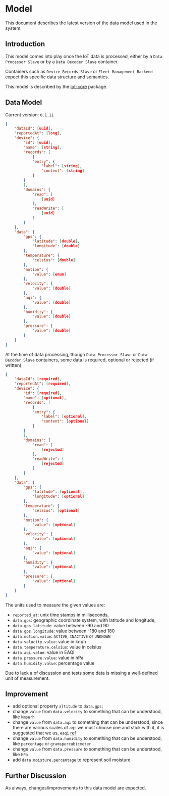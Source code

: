 # Model

This document describes the latest version of the data model used in the system.

## Introduction

This model comes into play once the IoT data is processed, either by a `Data Processor Slave` or by a `Data Decoder Slave` container.

Containers such as `Device Records Slave` or `Fleet Management Backend` expect this specific data structure and semantics.

This model is described by the [iot-core](https://github.com/ShareSpotPT/iot-core) package.

## Data Model

Current version: `0.1.11`

``` json
{
    "dataId": [uuid],
    "reportedAt": [long],
    "device": {
        "id": [uuid],
        "name": [string],
        "records": [
            {
            "entry": {
                "label": [string],
                "content": [string]
            }
        }
        ],
        "domains": {
            "read": [
                [uuid]
            ],
            "readWrite": [
                [uuid]
            ]
        }
    },
    "data": {
        "gps": {
            "latitude": [double],
            "longitude": [double]
        },
        "temperature": {
            "celsius": [double]
        },
        "motion": {
            "value": [enum]
        },
        "velocity": {
            "value": [double]
        },
        "aqi": {
            "value": [double]
        },
        "humidity": {
            "value": [double]
        },
        "pressure": {
            "value": [double]
        }
    }
}
```

At the time of data processing, though `Data Processor Slave` or `Data Decoder Slave` containers, some data is required, optional or rejected (if written).

``` json
{
    "dataId": [required],
    "reportedAt": [required],
    "device": {
        "id": [required],
        "name": [optional],
        "records": [
            {
            "entry": {
                "label": [optional],
                "content": [optional]
            }
        }
        ],
        "domains": {
            "read": [
                [rejected]
            ],
            "readWrite": [
                [rejected]
            ]
        }
    },
    "data": {
        "gps": {
            "latitude": [optional],
            "longitude": [optional]
        },
        "temperature": {
            "celsius": [optional]
        },
        "motion": {
            "value": [optional]
        },
        "velocity": {
            "value": [optional]
        },
        "aqi": {
            "value": [optional]
        },
        "humidity": {
            "value": [optional]
        },
        "pressure": {
            "value": [optional]
        }
    }
}
```

The units used to measure the given values are:

- `reported_at`: unix time stamps in milliseconds,
- `data.gps`: geographic coordinate system, with latitude and longitude,
- `data.gps.latitude`: value between -90 and 90
- `data.gps.longitude`: value between -180 and 180
- `data.motion.value`: `ACTIVE`, `INACTIVE` or `UNKNOWN`
- `data.velocity.value`: value in km/h
- `data.temperature.celsius`: value in celsius
- `data.aqi.value`: value in EAQI
- `data.pressure.value`: value in hPa
- `data.humidity.value`: percentage value

Due to lack a of discussion and tests some data is missing a well-defined unit of measurement.

## Improvement

- add optional property `altitude` to `data.gps`;
- change `value` from `data.velocity` to something that can be understood, like `kmperh`
- change `value` from `data.aqi` to something that can be understood, since there are various scales of `aqi` we must choose one and stick with it, it is suggested that we us, `eaqi` [ref](https://airindex.eea.europa.eu/Map/AQI/Viewer/)
- change `value` from `data.humidity` to something that can be understood, like `percentage` or `gramspercubicmeter`
- change `value` from `data.pressure` to something that can be understood, like `hPa`
- add `data.moisture.percentage` to represent soil moisture

## Further Discussion

As always, changes/improvements to this data model are expected.
